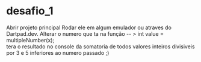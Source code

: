 # desafio_1


Abrir projeto principal
Rodar ele em algum emulador ou atraves do Dartpad.dev.
Alterar o numero que ta na função -- > int value = multipleNumber(x);  
tera o resultado no console da somatoria de todos valores  inteiros divisiveis por 3 e 5 inferiores ao numero passado ;)

